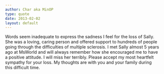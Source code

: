 ```yaml
---
author: Char aka MinOP
type: quote
date: 2013-02-02
layout: default
---
```


Words seem inadequate to express the sadness I feel for the loss of Sally. She was a loving, caring person and offered support to hundreds of people going through the difficulties of multiple sclerosis. I met Sally almost 5 years ago at MsWorld and will always remember how she encouraged me to have a positive attitude. I will miss her terribly. Please accept my most heartfelt sympathy for your loss. My thoughts are with you and your family during this difficult time.
